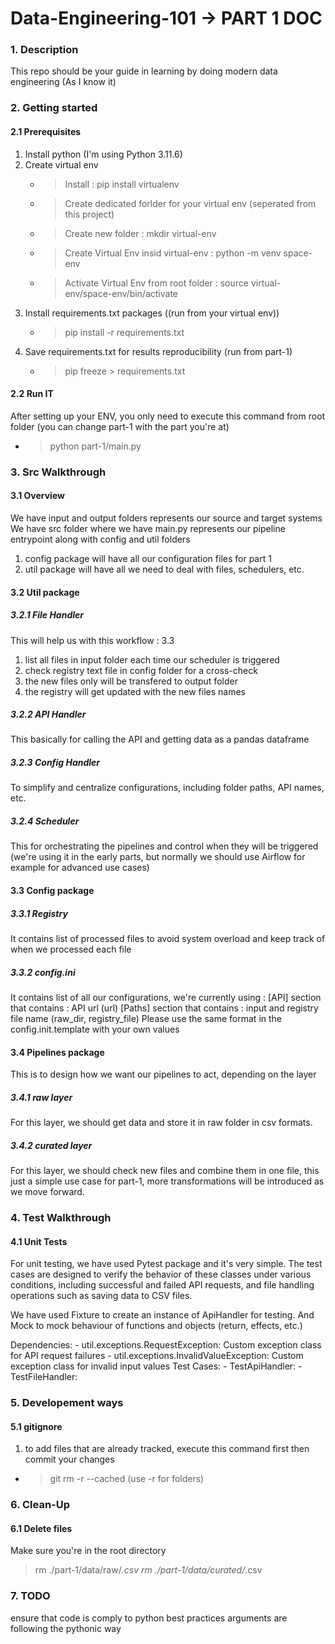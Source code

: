 # Data-Engineering-101 -> PART 1 DOC
### 1. Description
This repo should be your guide in learning by doing modern data engineering (As I know it)

### 2. Getting started
#### 2.1 Prerequisites
1. Install python (I'm using Python 3.11.6)
2. Create virtual env 
    - > Install : pip install virtualenv
    - > Create dedicated forlder for your virtual env (seperated from this project)
    - > Create new folder : mkdir virtual-env
    - > Create Virtual Env insid virtual-env : python -m venv space-env
    - > Activate Virtual Env from root folder : source virtual-env/space-env/bin/activate
3. Install requirements.txt packages ((run from your virtual env))
    - > pip install -r requirements.txt
4. Save requirements.txt for results reproducibility (run from part-1)
    - > pip freeze > requirements.txt

#### 2.2 Run IT
After setting up your ENV, you only need to execute this command from root folder (you can change part-1 with the part you're at)
- > python part-1/main.py

### 3. Src Walkthrough
#### 3.1 Overview
We have input and output folders represents our source and target systems
We have src folder where we have main.py represents our pipeline entrypoint along with config and util folders
1. config package will have all our configuration files for part 1
2. util package will have all we need to deal with files, schedulers, etc.

#### 3.2 Util package
##### 3.2.1 File Handler
This will help us with this workflow : 3.3
1. list all files in input folder each time our scheduler is triggered
2. check registry text file in config folder for a cross-check
3. the new files only will be transfered to output folder
4. the registry will get updated with the new files names

##### 3.2.2 API Handler
This basically for calling the API and getting data as a pandas dataframe

##### 3.2.3 Config Handler
To simplify and centralize configurations, including folder paths, API names, etc.

##### 3.2.4 Scheduler
This for orchestrating the pipelines and control when they will be triggered (we're using it in the early parts, but normally we should use Airflow for example for advanced use cases)

#### 3.3 Config package
##### 3.3.1 Registry
It contains list of processed files to avoid system overload and keep track of when we processed each file

##### 3.3.2 config.ini
It contains list of all our configurations, we're currently using : 
[API] section that contains : API url (url)
[Paths] section that contains : input and registry file name (raw_dir, registry_file)
Please use the same format in the config.init.template with your own values

#### 3.4 Pipelines package
This is to design how we want our pipelines to act, depending on the layer
##### 3.4.1 raw layer
For this layer, we should get data and store it in raw folder in csv formats.
##### 3.4.2 curated layer
For this layer, we should check new files and combine them in one file, this just a simple use case for part-1, 
more transformations will be introduced as we move forward.


### 4. Test Walkthrough
#### 4.1 Unit Tests
For unit testing, we have used Pytest package and it's very simple.
The test cases are designed to verify the behavior of these classes under various conditions, including successful and failed API requests, and file handling operations such as saving data to CSV files.

We have used Fixture to create an instance of ApiHandler for testing.
And Mock to mock behaviour of functions and objects (return, effects, etc.)

Dependencies:
    - util.exceptions.RequestException: Custom exception class for API request failures
    - util.exceptions.InvalidValueException: Custom exception class for invalid input values
Test Cases:
    - TestApiHandler:
    - TestFileHandler:
### 5. Developement  ways
#### 5.1 gitignore
1. to add files that are already tracked, execute this command first then commit your changes
- > git rm -r --cached <file-or-folder-path> (use -r for folders)

### 6. Clean-Up
#### 6.1 Delete files
Make sure you're in the root directory
> rm ./part-1/data/raw/*.csv
> rm ./part-1/data/curated/*.csv

### 7. TODO
ensure that code is comply to python best practices
arguments are following the pythonic way
